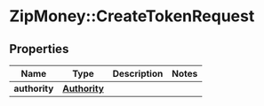 # ZipMoney::CreateTokenRequest

## Properties
Name | Type | Description | Notes
------------ | ------------- | ------------- | -------------
**authority** | [**Authority**](Authority.md) |  | 


